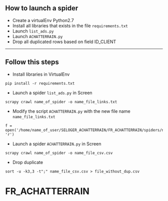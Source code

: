 ## How to launch a spider
 - Create a virtualEnv Python2.7 
 - Install all libraries that exists in the file `requirements.txt`
 - Launch `list_ads.py`
 - Launch `ACHATTERRAIN.py`
 - Drop all duplicated rows based on field ID_CLIENT

<hr>

## Follow this steps

- Install libraries in VirtualEnv
```
pip install -r requirements.txt
```

- Launch a spider `list_ads.py` in Screen
``` 
scrapy crawl name_of_spider -o name_file_links.txt
```
- Modify the script `ACHATTERRAIN.py` with the new file name `name_file_links.txt`
```
f = open('/home/name_of_user/SELOGER_ACHATTERRAIN/FR_ACHATTERRAIN/spiders/name_file_links.txt', 'r')
```

- Launch a spider `ACHATTERRAIN.py` in Screen
``` 
scrapy crawl name_of_spider -o name_file_csv.csv
```

- Drop duplicate
```
sort -u -k3,3 -t";" name_file_csv.csv > file_without_dup.csv
```
# FR_ACHATTERRAIN


